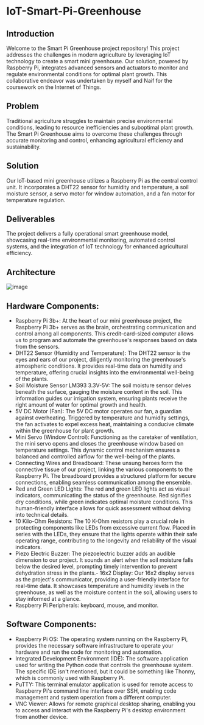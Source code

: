 # IoT-Smart-Pi-Greenhouse

## Introduction
Welcome to the Smart Pi Greenhouse project repository! This project addresses the challenges in modern agriculture by leveraging IoT technology to create a smart mini greenhouse. Our solution, powered by Raspberry Pi, integrates advanced sensors and actuators to monitor and regulate environmental conditions for optimal plant growth. This collaborative endeavor was undertaken by myself and Naif for the coursework on the Internet of Things.

## Problem
Traditional agriculture struggles to maintain precise environmental conditions, leading to resource inefficiencies and suboptimal plant growth. The Smart Pi Greenhouse aims to overcome these challenges through accurate monitoring and control, enhancing agricultural efficiency and sustainability.

## Solution
Our IoT-based mini greenhouse utilizes a Raspberry Pi as the central control unit. It incorporates a DHT22 sensor for humidity and temperature, a soil moisture sensor, a servo motor for window automation, and a fan motor for temperature regulation.

## Deliverables
The project delivers a fully operational smart greenhouse model, showcasing real-time environmental monitoring, automated control systems, and the integration of IoT technology for enhanced agricultural efficiency.


## Architecture
![image](https://github.com/Sin-Aman/IoT-Smart-Pi-Greenhouse/assets/108439592/1c501d11-68ad-4a6d-9073-5dcf61b24502)

## Hardware Components:
-	Raspberry Pi 3b+: At the heart of our mini greenhouse project, the Raspberry Pi 3b+ serves as the brain, orchestrating communication and control among all components. This credit-card-sized computer allows us to program and automate the greenhouse's responses based on data from the sensors.
-	DHT22 Sensor (Humidity and Temperature): The DHT22 sensor is the eyes and ears of our project, diligently monitoring the greenhouse's atmospheric conditions. It provides real-time data on humidity and temperature, offering crucial insights into the environmental well-being of the plants.
-	Soil Moisture Sensor LM393 3.3V-5V: The soil moisture sensor delves beneath the surface, gauging the moisture content in the soil. This information guides our irrigation system, ensuring plants receive the right amount of water for optimal growth and health.
-	5V DC Motor (Fan): The 5V DC motor operates our fan, a guardian against overheating. Triggered by temperature and humidity settings, the fan activates to expel excess heat, maintaining a conducive climate within the greenhouse for plant growth.
-	 Mini Servo (Window Control): Functioning as the caretaker of ventilation, the mini servo opens and closes the greenhouse window based on temperature settings. This dynamic control mechanism ensures a balanced and controlled airflow for the well-being of the plants.
-	Connecting Wires and Breadboard: These unsung heroes form the connective tissue of our project, linking the various components to the Raspberry Pi. The breadboard provides a structured platform for secure connections, enabling seamless communication among the ensemble.
-	Red and Green LED Lights: The red and green LED lights act as visual indicators, communicating the status of the greenhouse. Red signifies dry conditions, while green indicates optimal moisture conditions. This human-friendly interface allows for quick assessment without delving into technical details.
-	10 Kilo-Ohm Resistors: The 10  K-Ohm resistors play a crucial role in protecting components like LEDs from excessive current flow. Placed in series with the LEDs, they ensure that the lights operate within their safe operating range, contributing to the longevity and reliability of the visual indicators.
-	Piezo Electric Buzzer: The piezoelectric buzzer adds an audible dimension to our project. It sounds an alert when the soil moisture falls below the desired level, prompting timely intervention to prevent dehydration stress in the plants.-	16x2 Display: Our 16x2 display serves as the project's communicator, providing a user-friendly interface for real-time data. It showcases temperature and humidity levels in the greenhouse, as well as the moisture content in the soil, allowing users to stay informed at a glance.
-	Raspberry Pi Peripherals: keyboard, mouse, and monitor. 

## Software Components:
- Raspberry Pi OS: The operating system running on the Raspberry Pi, provides the necessary software infrastructure to operate your hardware and run the code for monitoring and automation.
-	Integrated Development Environment (IDE): The software application used for writing the Python code that controls the greenhouse system. The specific IDE isn't mentioned, but it could be something like Thonny, which is commonly used with Raspberry Pi.
-	PuTTY: This terminal emulator application is used for remote access to Raspberry Pi's command line interface over SSH, enabling code management and system operation from a different computer.
-	VNC Viewer: Allows for remote graphical desktop sharing, enabling you to access and interact with the Raspberry Pi's desktop environment from another device.


